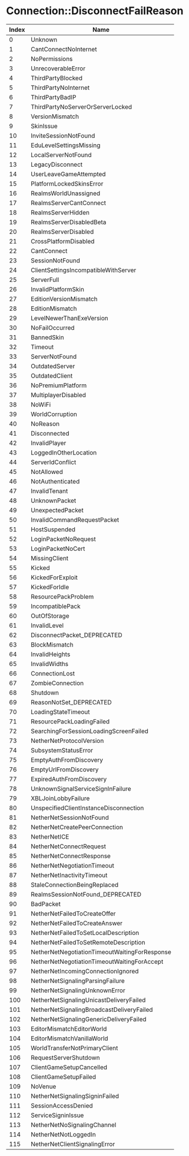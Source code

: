 # Connection::DisconnectFailReason

Index | Name
--- | ---
0 | Unknown
1 | CantConnectNoInternet
2 | NoPermissions
3 | UnrecoverableError
4 | ThirdPartyBlocked
5 | ThirdPartyNoInternet
6 | ThirdPartyBadIP
7 | ThirdPartyNoServerOrServerLocked
8 | VersionMismatch
9 | SkinIssue
10 | InviteSessionNotFound
11 | EduLevelSettingsMissing
12 | LocalServerNotFound
13 | LegacyDisconnect
14 | UserLeaveGameAttempted
15 | PlatformLockedSkinsError
16 | RealmsWorldUnassigned
17 | RealmsServerCantConnect
18 | RealmsServerHidden
19 | RealmsServerDisabledBeta
20 | RealmsServerDisabled
21 | CrossPlatformDisabled
22 | CantConnect
23 | SessionNotFound
24 | ClientSettingsIncompatibleWithServer
25 | ServerFull
26 | InvalidPlatformSkin
27 | EditionVersionMismatch
28 | EditionMismatch
29 | LevelNewerThanExeVersion
30 | NoFailOccurred
31 | BannedSkin
32 | Timeout
33 | ServerNotFound
34 | OutdatedServer
35 | OutdatedClient
36 | NoPremiumPlatform
37 | MultiplayerDisabled
38 | NoWiFi
39 | WorldCorruption
40 | NoReason
41 | Disconnected
42 | InvalidPlayer
43 | LoggedInOtherLocation
44 | ServerIdConflict
45 | NotAllowed
46 | NotAuthenticated
47 | InvalidTenant
48 | UnknownPacket
49 | UnexpectedPacket
50 | InvalidCommandRequestPacket
51 | HostSuspended
52 | LoginPacketNoRequest
53 | LoginPacketNoCert
54 | MissingClient
55 | Kicked
56 | KickedForExploit
57 | KickedForIdle
58 | ResourcePackProblem
59 | IncompatiblePack
60 | OutOfStorage
61 | InvalidLevel
62 | DisconnectPacket_DEPRECATED
63 | BlockMismatch
64 | InvalidHeights
65 | InvalidWidths
66 | ConnectionLost
67 | ZombieConnection
68 | Shutdown
69 | ReasonNotSet_DEPRECATED
70 | LoadingStateTimeout
71 | ResourcePackLoadingFailed
72 | SearchingForSessionLoadingScreenFailed
73 | NetherNetProtocolVersion
74 | SubsystemStatusError
75 | EmptyAuthFromDiscovery
76 | EmptyUrlFromDiscovery
77 | ExpiredAuthFromDiscovery
78 | UnknownSignalServiceSignInFailure
79 | XBLJoinLobbyFailure
80 | UnspecifiedClientInstanceDisconnection
81 | NetherNetSessionNotFound
82 | NetherNetCreatePeerConnection
83 | NetherNetICE
84 | NetherNetConnectRequest
85 | NetherNetConnectResponse
86 | NetherNetNegotiationTimeout
87 | NetherNetInactivityTimeout
88 | StaleConnectionBeingReplaced
89 | RealmsSessionNotFound_DEPRECATED
90 | BadPacket
91 | NetherNetFailedToCreateOffer
92 | NetherNetFailedToCreateAnswer
93 | NetherNetFailedToSetLocalDescription
94 | NetherNetFailedToSetRemoteDescription
95 | NetherNetNegotiationTimeoutWaitingForResponse
96 | NetherNetNegotiationTimeoutWaitingForAccept
97 | NetherNetIncomingConnectionIgnored
98 | NetherNetSignalingParsingFailure
99 | NetherNetSignalingUnknownError
100 | NetherNetSignalingUnicastDeliveryFailed
101 | NetherNetSignalingBroadcastDeliveryFailed
102 | NetherNetSignalingGenericDeliveryFailed
103 | EditorMismatchEditorWorld
104 | EditorMismatchVanillaWorld
105 | WorldTransferNotPrimaryClient
106 | RequestServerShutdown
107 | ClientGameSetupCancelled
108 | ClientGameSetupFailed
109 | NoVenue
110 | NetherNetSignalingSigninFailed
111 | SessionAccessDenied
112 | ServiceSigninIssue
113 | NetherNetNoSignalingChannel
114 | NetherNetNotLoggedIn
115 | NetherNetClientSignalingError